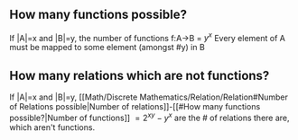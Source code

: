 ## How many functions possible?
If |A|=x and |B|=y, the number of functions f:A→B = $y^x$
Every element of A must be mapped to some element (amongst \#y) in B

## How many relations which are not functions?
If |A|=x and |B|=y,
[[Math/Discrete Mathematics/Relation/Relation#Number of Relations possible|Number of relations]]-[[#How many functions possible?|Number of functions]]
$=2^{xy}-y^x$ are the \# of relations there are, which aren't functions.
